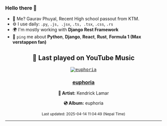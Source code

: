 ### Hello there 👋
- 💨 Me? Gaurav Phuyal, Recent High school passout from KTM.
- ⚙️ I use daily: `.py`, `.js, .jsx`, `.ts, .tsx`, `.css`, `.rs`
- 🌍 I'm mostly working with **Django Rest Framework**
- 💬 `ping` me about **Python**, **Django**, **React**, **Rust**, **Formula 1 (Max verstappen fan)**
<!-- YOUTUBE-MUSIC-START -->
<div align='center'>

## 🎵 Last played on YouTube Music

<kbd>

[![euphoria](https://lastfm.freetls.fastly.net/i/u/174s/b2946e7a8ca6279fd346cc4f6ae95087.jpg)](https://lastfm.freetls.fastly.net/i/u/174s/b2946e7a8ca6279fd346cc4f6ae95087.jpg)

</kbd>

### [euphoria](https://www.youtube.com/results?search_query=Kendrick%20Lamar%20euphoria)

**🎤 Artist:** Kendrick Lamar

**💿 Album:** euphoria

<sub>Last updated: 2025-04-14 11:04:49 (Nepal Time)</sub>

</div>

<!-- YOUTUBE-MUSIC-END -->
<hr>

